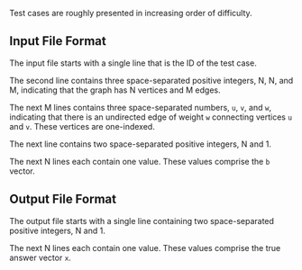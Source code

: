 Test cases are roughly presented in increasing order of difficulty.

## Input File Format

The input file starts with a single line that is the ID of the test case.

The second line contains three space-separated positive integers, N, N, and M,
indicating that the graph has N vertices and M edges.

The next M lines contains three space-separated numbers, `u`, `v`, and `w`,
indicating that there is an undirected edge of weight `w` connecting vertices
`u` and `v`. These vertices are one-indexed.

The next line contains two space-separated positive integers, N and 1.

The next N lines each contain one value. These values comprise the `b` vector.

## Output File Format

The output file starts with a single line containing two space-separated
positive integers, N and 1.

The next N lines each contain one value. These values comprise the true answer
vector `x`.
